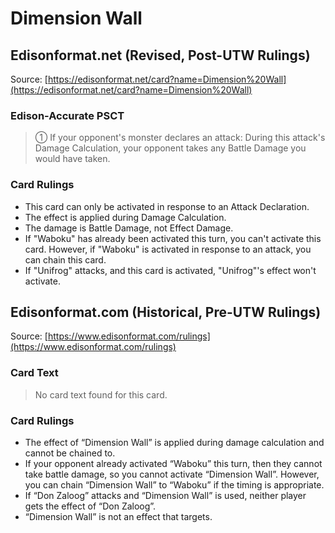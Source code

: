 # Dimension Wall

## Edisonformat.net (Revised, Post-UTW Rulings)

Source: [https://edisonformat.net/card?name=Dimension%20Wall](https://edisonformat.net/card?name=Dimension%20Wall)

### Edison-Accurate PSCT

> ① If your opponent's monster declares an attack:
> During this attack's Damage Calculation, your opponent takes any Battle Damage you would have taken.

### Card Rulings

*   This card can only be activated in response to an Attack Declaration.
*   The effect is applied during Damage Calculation.
*   The damage is Battle Damage, not Effect Damage.
*   If "Waboku" has already been activated this turn, you can't activate this card.
However, if "Waboku" is activated in response to an attack, you can chain this card.
*   If "Unifrog" attacks, and this card is activated, "Unifrog"'s effect won't activate.


## Edisonformat.com (Historical, Pre-UTW Rulings)

Source: [https://www.edisonformat.com/rulings](https://www.edisonformat.com/rulings)

### Card Text

> No card text found for this card.

### Card Rulings

*   The effect of “Dimension Wall” is applied during damage calculation and cannot be chained to.
*   If your opponent already activated “Waboku” this turn, then they cannot take battle damage, so you cannot activate “Dimension Wall”. However, you can chain “Dimension Wall” to “Waboku” if the timing is appropriate.
*   If “Don Zaloog” attacks and “Dimension Wall” is used, neither player gets the effect of “Don Zaloog”.
*   “Dimension Wall” is not an effect that targets.


